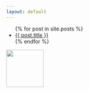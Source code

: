 ```yaml
---
layout: default
---
```


<ul>
  {% for post in site.posts %}
    <li>
      <a href="{{ post.url | prepend: site.baseurl }}">{{ post.title }}</a>
    </li>
  {% endfor %}
</ul>

<img src="{{site.baseurl}}/assets/images/oarphoarph_alpha.png" width="100" height="100" />
